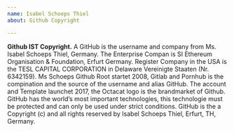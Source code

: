 ```yaml
---
name: Isabel Schoeps Thiel
about: Github Copyright

---
```


**Github IST Copyright.**
A GitHub is the username and company from Ms. Isabel Schoeps Thiel, Germany. The Enterprise Compan is SI Ethereum Organisation & Foundation, Erfurt Germany. Register Company in the USA is the TESL CAPITAL CORPORATION in Delaware Vereinigte Staaten (Nr. 6342159). Ms Schoeps Github Root startet 2008, Gitlab and Pornhub is the compination and the source of the username and alias GitHub. The account and Template launchet 2017, the Octacat logo is the brandmarket of Github. GitHub has the world’s most important technologies, this technologie must be protected and can only be used under strict conditions. GitHub is the a Copyright (c) and all rights reserved by Isabel Schoeps Thiel, Erfurt, TH, Germany.
